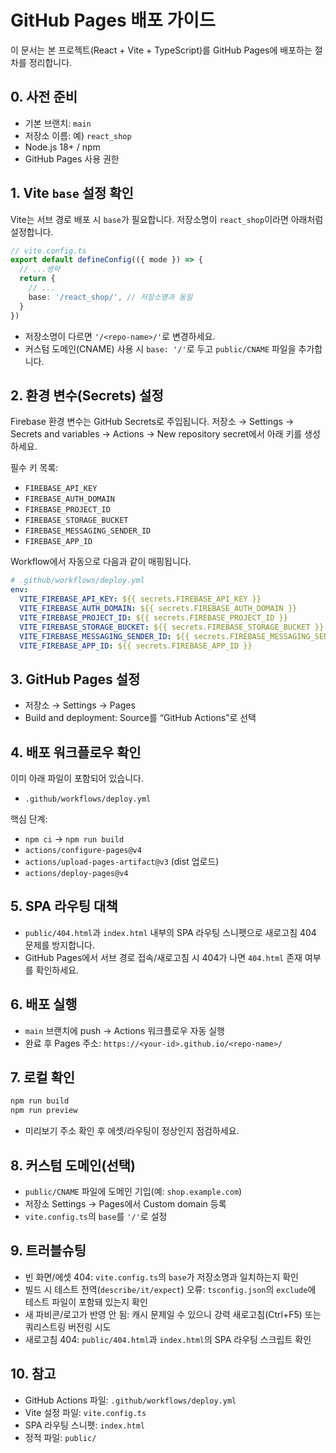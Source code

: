 # GitHub Pages 배포 가이드

이 문서는 본 프로젝트(React + Vite + TypeScript)를 GitHub Pages에 배포하는 절차를 정리합니다.

## 0. 사전 준비
- 기본 브랜치: `main`
- 저장소 이름: 예) `react_shop`
- Node.js 18+ / npm
- GitHub Pages 사용 권한

## 1. Vite `base` 설정 확인
Vite는 서브 경로 배포 시 `base`가 필요합니다. 저장소명이 `react_shop`이라면 아래처럼 설정합니다.

```ts
// vite.config.ts
export default defineConfig(({ mode }) => {
  // ...생략
  return {
    // ...
    base: '/react_shop/', // 저장소명과 동일
  }
})
```

- 저장소명이 다르면 `'/<repo-name>/'`로 변경하세요.
- 커스텀 도메인(CNAME) 사용 시 `base: '/'`로 두고 `public/CNAME` 파일을 추가합니다.

## 2. 환경 변수(Secrets) 설정
Firebase 환경 변수는 GitHub Secrets로 주입됩니다. 저장소 → Settings → Secrets and variables → Actions → New repository secret에서 아래 키를 생성하세요.

필수 키 목록:
- `FIREBASE_API_KEY`
- `FIREBASE_AUTH_DOMAIN`
- `FIREBASE_PROJECT_ID`
- `FIREBASE_STORAGE_BUCKET`
- `FIREBASE_MESSAGING_SENDER_ID`
- `FIREBASE_APP_ID`

Workflow에서 자동으로 다음과 같이 매핑됩니다.
```yaml
# .github/workflows/deploy.yml
env:
  VITE_FIREBASE_API_KEY: ${{ secrets.FIREBASE_API_KEY }}
  VITE_FIREBASE_AUTH_DOMAIN: ${{ secrets.FIREBASE_AUTH_DOMAIN }}
  VITE_FIREBASE_PROJECT_ID: ${{ secrets.FIREBASE_PROJECT_ID }}
  VITE_FIREBASE_STORAGE_BUCKET: ${{ secrets.FIREBASE_STORAGE_BUCKET }}
  VITE_FIREBASE_MESSAGING_SENDER_ID: ${{ secrets.FIREBASE_MESSAGING_SENDER_ID }}
  VITE_FIREBASE_APP_ID: ${{ secrets.FIREBASE_APP_ID }}
```

## 3. GitHub Pages 설정
- 저장소 → Settings → Pages
- Build and deployment: Source를 “GitHub Actions”로 선택

## 4. 배포 워크플로우 확인
이미 아래 파일이 포함되어 있습니다.
- `.github/workflows/deploy.yml`

핵심 단계:
- `npm ci` → `npm run build`
- `actions/configure-pages@v4`
- `actions/upload-pages-artifact@v3` (dist 업로드)
- `actions/deploy-pages@v4`

## 5. SPA 라우팅 대책
- `public/404.html`과 `index.html` 내부의 SPA 라우팅 스니펫으로 새로고침 404 문제를 방지합니다.
- GitHub Pages에서 서브 경로 접속/새로고침 시 404가 나면 `404.html` 존재 여부를 확인하세요.

## 6. 배포 실행
- `main` 브랜치에 push → Actions 워크플로우 자동 실행
- 완료 후 Pages 주소: `https://<your-id>.github.io/<repo-name>/`

## 7. 로컬 확인
```bash
npm run build
npm run preview
```
- 미리보기 주소 확인 후 에셋/라우팅이 정상인지 점검하세요.

## 8. 커스텀 도메인(선택)
- `public/CNAME` 파일에 도메인 기입(예: `shop.example.com`)
- 저장소 Settings → Pages에서 Custom domain 등록
- `vite.config.ts`의 `base`를 `'/'`로 설정

## 9. 트러블슈팅
- 빈 화면/에셋 404: `vite.config.ts`의 `base`가 저장소명과 일치하는지 확인
- 빌드 시 테스트 전역(`describe/it/expect`) 오류: `tsconfig.json`의 `exclude`에 테스트 파일이 포함돼 있는지 확인
- 새 파비콘/로고가 반영 안 됨: 캐시 문제일 수 있으니 강력 새로고침(Ctrl+F5) 또는 쿼리스트링 버전링 시도
- 새로고침 404: `public/404.html`과 `index.html`의 SPA 라우팅 스크립트 확인

## 10. 참고
- GitHub Actions 파일: `.github/workflows/deploy.yml`
- Vite 설정 파일: `vite.config.ts`
- SPA 라우팅 스니펫: `index.html`
- 정적 파일: `public/`
